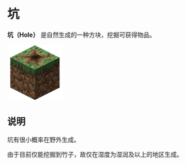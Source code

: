 # 坑

**坑（Hole）** 是自然生成的一种方块，挖掘可获得物品。

![&#x5751;](../.gitbook/assets/hole.png)

## 说明

坑有很小概率在野外生成。

由于目前仅能挖掘到竹子，故仅在湿度为湿润及以上的地区生成。

